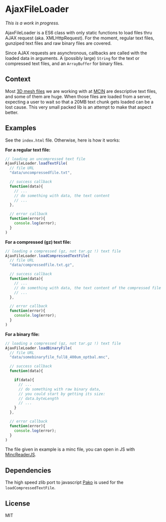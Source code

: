 # AjaxFileLoader

*This is a work in progress.*

AjaxFileLoader is a ES6 class with only static functions to load files thru AJAX request (aka. XMLHttpRequest). For the moment, regular text files, gunziped text files and raw binary files are covered.

Since AJAX requests are asynchronous, callbacks are called with the loaded data in arguments. A (possibly large) `String` for the text or compressed text files, and an `ArrayBuffer` for binary files.

## Context
Most [3D mesh files](https://github.com/jonathanlurie/mniobjReader) we are working with at [MCIN](http://mcin-cnim.ca/) are descriptive text files, and some of them are huge. When those files are loaded from a server, expecting a user to wait so that a 20MB text chunk gets loaded can be a lost cause. This very small packed lib is an attempt to make that aspect better.

## Examples
See the `index.html` file. Otherwise, here is how it works:

**For a regular text file:**  
```js
// loading an uncompressed text file
AjaxFileLoader.loadTextFile(
  // file URL
  "data/uncompressedfile.txt",

  // success callback
  function(data){
    // ...
    // do something with data, the text content
    // ...
  },

  // error callback
  function(error){
    console.log(error);
  }
)
```

**For a compressed (gz) text file:**  
```js
// loading a compressed (gz, not tar.gz !) text file
AjaxFileLoader.loadCompressedTextFile(
  // file URL
  "data/compressedfile.txt.gz",

  // success callback
  function(data){
    // ...
    // do something with data, the text content of the compressed file
    // ...
  },

  // error callback
  function(error){
    console.log(error);
  }
)
```

**For a binary file:**  
```js
// loading a compressed (gz, not tar.gz !) text file
AjaxFileLoader.loadBinaryFile(
  // file URL
  "data/somebinaryfile_full8_400um_optbal.mnc",

  // success callback
  function(data){

    if(data){
      // ...
      // do something with raw binary data,
      // you could start by getting its size:
      // data.byteLength
      // ...
    }
  },

  // error callback
  function(error){
    console.log(error);
  }
)
```

The file given in example is a minc file, you can open in JS with [MincReaderJS](https://github.com/jonathanlurie/MincReaderJS).


## Dependencies
The high speed zlib port to javascript [Pako](https://github.com/nodeca/pako) is used for the `loadCompressedTextFile`.

## License
MIT
